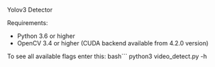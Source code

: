 Yolov3 Detector

Requirements:
- Python 3.6 or higher
- OpenCV 3.4 or higher (CUDA backend available from 4.2.0 version)

To see all available flags enter this:
bash```
python3 video_detect.py -h
```
